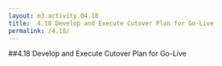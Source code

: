 ```yaml
---
layout: m3.activity.04.18
title: 	4.18 Develop and Execute Cutover Plan for Go-Live	
permalink: /4.18/
---
```

##4.18 Develop and Execute Cutover Plan for Go-Live	

